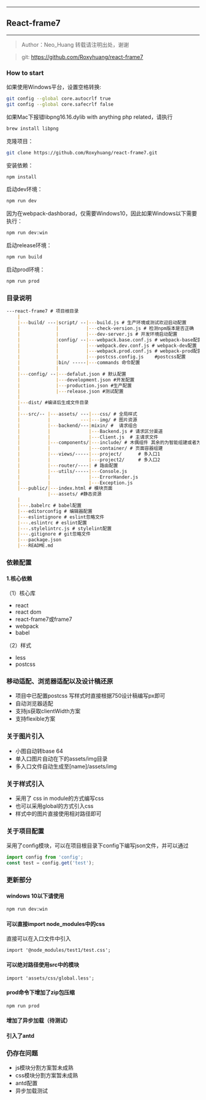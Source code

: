  ---
## React-frame7
---

> Author：Neo_Huang 转载请注明出处，谢谢

> git: https://github.com/Roxyhuang/react-frame7

### How to start

如果使用Windows平台，设置空格转换:

```bash
git config --global core.autocrlf true
git config --global core.safecrlf false
```

如果Mac下报错libpng16.16.dylib with anything php related，请执行

```bash
brew install libpng
```

克隆项目：

```bash
git clone https://github.com/Roxyhuang/react-frame7.git
```
安装依赖：

```bash
npm install
```
启动dev环境：

```bash
npm run dev
```

因为在webpack-dashborad，仅需要Windows10，因此如果Windows以下需要执行：

```bash
npm run dev:win
```

启动release环境：

```bash
npm run build
```

启动prod环境：

```bash
npm run prod
```


### 目录说明

```markdown
---react-frame7 # 项目根目录
    |
    |---build/ ---|script/ --|---build.js # 生产环境或测试欢迎启动配置
    |             |          |---check-version.js # 检测npm版本是否正确
    |             |          |---dev-server.js # 开发环境启动配置
    |             |config/ --|---webpack.base.conf.js # webpack-base配置
    |             |          |---webpack.dev.conf.js # webpack-dev配置
    |             |          |---webpack.prod.conf.js # webpack-prod配置
    |             |          |---postcss.config.js    #postcss配置
    |             |bin/ -----|---commands 命令配置
    |             |
    |---config/ --|---defalut.json # 默认配置
    |             |---development.json #开发配置
    |             |---production.json #生产配置
    |             |---release.json #测试配置
    |
    |---dist/ #编译后生成文件目录
    |
    |---src/-- |---assets/ ---|---css/ # 全局样式
    |          |           ---|---img/ # 图片资源
    |          |---backend/---|mixin/ #  请求组合
    |          |              |---Backend.js # 请求区分渠道
    |          |              |---Client.js  # 主请求文件
    |          |---components/|---include/ # 木偶组件 其余的为智能组建或者为页面容器
    |          |              |---container/ # 页面容器组建
    |          |---views/-----|---project/      # 多入口1
    |          |              |---project2/     # 多入口2
    |          |---router/----| # 路由配置
    |          |---utils/-----|---Console.js
    |          |              |---ErrorHander.js
    |          |              |---Exception.js
    |---public/|---index.html # 模块页面
               |---assets/ #静态资源
    |
    |---.babelrc # babel配置
    |---editorconfig # 编辑器配置
    |---eslintignore # eslint忽略文件
    |---.eslintrc # eslint配置
    |---.stylelintrc.js # stylelint配置
    |---.gitignore # git忽略文件
    |---package.json
    |---README.md

```

### 依赖配置

#### 1.核心依赖

（1）核心库

- react
- react dom
- react-frame7或frame7
- webpack
- babel

（2）样式

- less
- postcss

### 移动适配、浏览器适配以及设计稿还原

- 项目中已配置postcss 写样式时直接根据750设计稿编写px即可
- 自动浏览器适配
- 支持js获取clientWidth方案
- 支持flexible方案

### 关于图片引入

- 小图自动转base 64
- 单入口图片自动在下的assets/img目录
- 多入口文件自动生成至[name]/assets/img

### 关于样式引入

- 采用了 css in module的方式编写css
- 也可以采用global的方式引入css
- 样式中的图片直接使用相对路径即可

### 关于项目配置

采用了config模块，可以在项目根目录下config下编写json文件，并可以通过

```javascript
import config from 'config';
const test = config.get('test');
```

### 更新部分

#### windows 10以下请使用

```bash
npm run dev:win
```

#### 可以直接import node_modules中的css

直接可以在入口文件中引入

```script
import '@node_modules/test1/test.css';
```
#### 可以绝对路径使用src中的模块

```script
import 'assets/css/global.less';
```
#### prod命令下增加了zip包压缩
```bash
npm run prod
```
#### 增加了异步加载（待测试）

#### 引入了antd

### 仍存在问题

- js模块分割方案暂未成熟
- css模块分割方案暂未成熟
- antd配置
- 异步加载测试
